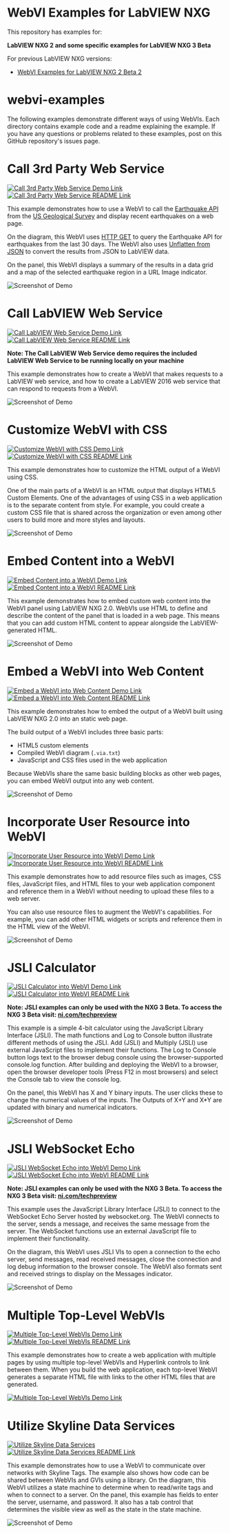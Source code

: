 # WebVI Examples for LabVIEW NXG
This repository has examples for:

**LabVIEW NXG 2 and some specific examples for LabVIEW NXG 3 Beta**

For previous LabVIEW NXG versions:
* [WebVI Examples for LabVIEW NXG 2 Beta 2](https://github.com/ni/webvi-examples/releases/tag/nxg2-beta2)

# webvi-examples
The following examples demonstrate different ways of using WebVIs. Each directory contains example code and a readme explaining the example. If you have any questions or problems related to these examples, post on this GitHub repository's issues page.

# Call 3rd Party Web Service
[![Call 3rd Party Web Service Demo Link](https://img.shields.io/badge/Details-Demo_Link-green.svg)](https://ni.github.io/webvi-examples/Call3rdPartyWebService/Builds/WebApp_Web%20Server/Main.html)
[![Call 3rd Party Web Service README Link](https://img.shields.io/badge/Details-README_Link-orange.svg)](https://github.com/ni/webvi-examples/tree/master/Call3rdPartyWebService)

This example demonstrates how to use a WebVI to call the [Earthquake API](https://earthquake.usgs.gov/) from the [US Geological Survey](https://www.usgs.gov/) and display recent earthquakes on a web page.

On the diagram, this WebVI uses [HTTP GET](http://zone.ni.com/reference/en-XX/help/371361N-01/lvcomm/http_client_get/) to query the Earthquake API for earthquakes from the last 30 days. The WebVI also uses [Unflatten from JSON](http://zone.ni.com/reference/en-XX/help/371361N-01/glang/unflatten_from_json/) to convert the results from JSON to LabVIEW data.

On the panel, this WebVI displays a summary of the results in a data grid and a map of the selected earthquake region in a URL Image indicator.

![Screenshot of Demo](https://ni.github.io/webvi-examples/Call3rdPartyWebService/Screenshot.gif)

# Call LabVIEW Web Service
[![Call LabVIEW Web Service Demo Link](https://img.shields.io/badge/Details-Demo_Link-green.svg)](https://ni.github.io/webvi-examples/CallLabVIEWWebService/WebVI/Builds/WebApp_Web%20Server/Main.html)
[![Call LabVIEW Web Service README Link](https://img.shields.io/badge/Details-README_Link-orange.svg)](https://github.com/ni/webvi-examples/tree/master/CallLabVIEWWebService)

__Note: The Call LabVIEW Web Service demo requires the included LabVIEW Web Service to be running locally on your machine__

This example demonstrates how to create a WebVI that makes requests to a LabVIEW web service, and how to create a LabVIEW 2016 web service that can respond to requests from a WebVI.

![Screenshot of Demo](https://ni.github.io/webvi-examples/CallLabVIEWWebService/Screenshot.gif)

# Customize WebVI with CSS
[![Customize WebVI with CSS Demo Link](https://img.shields.io/badge/Details-Demo_Link-green.svg)](https://ni.github.io/webvi-examples/CustomizeWithCss/Builds/WebApp_Web%20Server/Main.html)
[![Customize WebVI with CSS README Link](https://img.shields.io/badge/Details-README_Link-orange.svg)](https://github.com/ni/webvi-examples/tree/master/CustomizeWithCss)

This example demonstrates how to customize the HTML output of a WebVI using CSS.

One of the main parts of a WebVI is an HTML output that displays HTML5 Custom Elements. One of the advantages of using CSS in a web application is to the separate content from style. For example, you could create a custom CSS file that is shared across the organization or even among other users to build more and more styles and layouts.

![Screenshot of Demo](https://ni.github.io/webvi-examples/CustomizeWithCss/Screenshot.gif)

# Embed Content into a WebVI
[![Embed Content into a WebVI Demo Link](https://img.shields.io/badge/Details-Demo_Link-green.svg)](https://ni.github.io/webvi-examples/EmbedContentIntoWebVI/Builds/WebApp_Web%20Server/Main.html)
[![Embed Content into a WebVI README Link](https://img.shields.io/badge/Details-README_Link-orange.svg)](https://github.com/ni/webvi-examples/tree/master/EmbedContentIntoWebVI)

This example demonstrates how to embed custom web content into the WebVI panel using LabVIEW NXG 2.0. WebVIs use HTML to define and describe the content of the panel that is loaded in a web page. This means that you can add custom HTML content to appear alongside the LabVIEW-generated HTML.

![Screenshot of Demo](https://ni.github.io/webvi-examples/EmbedContentIntoWebVI/Screenshot.gif)

# Embed a WebVI into Web Content
[![Embed a WebVI into Web Content Demo Link](https://img.shields.io/badge/Details-Demo_Link-green.svg)](https://ni.github.io/webvi-examples/EmbedWebVIIntoContent/)
[![Embed a WebVI into Web Content README Link](https://img.shields.io/badge/Details-README_Link-orange.svg)](https://github.com/ni/webvi-examples/tree/master/EEmbedWebVIIntoContent)

This example demonstrates how to embed the output of a WebVI built using LabVIEW NXG 2.0 into an static web page.

The build output of a WebVI includes three basic parts:
- HTML5 custom elements
- Compiled WebVI diagram (`.via.txt`)
- JavaScript and CSS files used in the web application

Because WebVIs share the same basic building blocks as other web pages, you can embed WebVI output into any web content.

![Screenshot of Demo](https://ni.github.io/webvi-examples/EmbedWebVIIntoContent/Screenshot.gif)

# Incorporate User Resource into WebVI
[![Incorporate User Resource into WebVI Demo Link](https://img.shields.io/badge/Details-Demo_Link-green.svg)](https://ni.github.io/webvi-examples/IncorporateUserResources/Builds/WebApp_Web%20Server/Main.html)
[![Incorporate User Resource into WebVI README Link](https://img.shields.io/badge/Details-README_Link-orange.svg)](https://github.com/ni/webvi-examples/tree/master/IncorporateUserResources)

This example demonstrates how to add resource files such as images, CSS files, JavaScript files, and HTML files to your web application component and reference them in a WebVI without needing to upload these files to a web server.

You can also use resource files to augment the WebVI's capabilities. For example, you can add other HTML widgets or scripts and reference them in the HTML view of the WebVI.

![Screenshot of Demo](https://ni.github.io/webvi-examples/IncorporateUserResources/Screenshot.gif)

# JSLI Calculator
[![JSLI Calculator into WebVI Demo Link](https://img.shields.io/badge/Details-Demo_Link-green.svg)](https://ni.github.io/webvi-examples/JSLICalculator/Builds/WebApp_Web%20Server/Main.html)
[![JSLI Calculator into WebVI README Link](https://img.shields.io/badge/Details-README_Link-orange.svg)](https://github.com/ni/webvi-examples/tree/master/JSLICalculator)

**Note: JSLI examples can only be used with the NXG 3 Beta. To access the NXG 3 Beta visit: [ni.com/techpreview](https://ni.com/techpreview)**

This example is a simple 4-bit calculator using the JavaScript Library Interface (JSLI). The math functions and Log to Console button illustrate different methods of using the JSLI. Add (JSLI) and Multiply (JSLI) use external JavaScript files to implement their functions. The Log to Console button logs text to the browser debug console using the browser-supported console.log function. After building and deploying the WebVI to a browser, open the browser developer tools (Press F12 in most browsers) and select the Console tab to view the console log.

On the panel, this WebVI has X and Y binary inputs. The user clicks these to change the numerical values of the inputs. The Outputs of X+Y and X*Y are updated with binary and numerical indicators. 

![Screenshot of Demo](https://ni.github.io/webvi-examples/JSLICalculator/Screenshot.gif)

# JSLI WebSocket Echo
[![JSLI WebSocket Echo into WebVI Demo Link](https://img.shields.io/badge/Details-Demo_Link-green.svg)](https://ni.github.io/webvi-examples/JSLIWebSocketEcho/Builds/WebApp_Web%20Server/Main.html)
[![JSLI WebSocket Echo into WebVI README Link](https://img.shields.io/badge/Details-README_Link-orange.svg)](https://github.com/ni/webvi-examples/tree/master/JSLIWebSocketEcho)

**Note: JSLI examples can only be used with the NXG 3 Beta. To access the NXG 3 Beta visit: [ni.com/techpreview](https://ni.com/techpreview)**

This example uses the JavaScript Library Interface (JSLI) to connect to the WebSocket Echo Server hosted by websocket.org. The WebVI connects to the server, sends a message, and receives the same message from the server. The WebSocket functions use an external JavaScript file to implement their functionality. 

On the diagram, this WebVI uses JSLI VIs to open a connection to the echo server, send messages, read received messages, close the connection and log debug information to the browser console. The WebVI also formats sent and received strings to display on the Messages indicator.

![Screenshot of Demo](https://ni.github.io/webvi-examples/JSLIWebSocketEcho/Screenshot.gif)

<!-- The following should be equivalent to the section in webvi-examples/Readme.md -->
# Multiple Top-Level WebVIs
[![Multiple Top-Level WebVIs Demo Link](https://img.shields.io/badge/Details-Demo_Link-green.svg)](https://ni.github.io/webvi-examples/MultipleTopLevelWebVIs/Builds/MultipleTopLevelWebVIs_Web%20Server/)
[![Multiple Top-Level WebVIs README Link](https://img.shields.io/badge/Details-README_Link-orange.svg)](https://github.com/ni/webvi-examples/tree/master/MultipleTopLevelWebVIs)

This example demonstrates how to create a web application with multiple pages by using multiple top-level WebVIs and Hyperlink controls to link between them. When you build the web application, each top-level WebVI generates a separate HTML file with links to the other HTML files that are generated.

[![Multiple Top-Level WebVIs Demo Link](https://ni.github.io/webvi-examples/MultipleTopLevelWebVIs/Screenshot.gif)](https://ni.github.io/webvi-examples/MultipleTopLevelWebVIs/Builds/Web%20Server/Configuration1/MultipleTopLevelWebVIs/)

# Utilize Skyline Data Services
[![Utilize Skyline Data Services](https://img.shields.io/badge/Details-Demo_Link-green.svg)](https://ni.github.io/webvi-examples/UtilizeSkylineDataServices/Builds/WebApp_Web%20Server/Main.html)
[![Utilize Skyline Data Services README Link](https://img.shields.io/badge/Details-README_Link-orange.svg)](https://github.com/ni/webvi-examples/tree/master/UtilizeSkylineDataServices)

This example demonstrates how to use a WebVI to communicate over networks with Skyline Tags. The example also shows how code can be shared between WebVIs and GVIs using a library.  On the diagram, this WebVI utilizes a state machine to determine when to read/write tags and when to connect to a server. On the panel, this example has fields to enter the server, username, and password. It also has a tab control that determines the visible view as well as the state in the state machine.

![Screenshot of Demo](https://ni.github.io/webvi-examples/UtilizeSkylineDataServices/Screenshot.gif)
